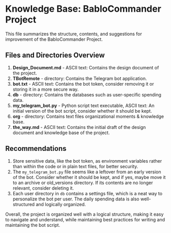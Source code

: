 # Knowledge Base: BabloCommander Project

This file summarizes the structure, contents, and suggestions for improvement of the BabloCommander Project.

## Files and Directories Overview

1. **Design_Document.md** - ASCII text: Contains the design document of the project.
2. **TBotRemote** - directory: Contains the Telegram bot application.
3. **bot.txt** - ASCII text: Contains the bot token, consider removing it or storing it in a more secure way.
4. **db** - directory: Contains the databases such as user-specific spending data.
5. **my_telegram_bot.py** - Python script text executable, ASCII text: An initial version of the bot script, consider whether it should be kept.
6. **org** - directory: Contains text files organizational moments & knowledge base.
7. **the_way.md** - ASCII text: Contains the initial draft of the design document and knowledge base of the project.

## Recommendations

1. Store sensitive data, like the bot token, as environment variables rather than within the code or in plain text files, for better security.
2. The `my_telegram_bot.py` file seems like a leftover from an early version of the bot. Consider whether it should be kept, and if yes, maybe move it to an archive or old_versions directory. If its contents are no longer relevant, consider deleting it.
3. Each user directory in `db` contains a settings file, which is a neat way to personalize the bot per user. The daily spending data is also well-structured and logically organized.

Overall, the project is organized well with a logical structure, making it easy to navigate and understand, while maintaining best practices for writing and maintaining the bot script.
